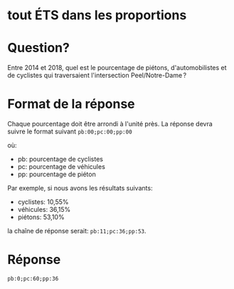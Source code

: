 # tout ÉTS dans les proportions

# Question?

Entre 2014 et 2018, quel est le pourcentage de piétons, d'automobilistes et de cyclistes qui traversaient l'intersection Peel/Notre-Dame ?

# Format de la réponse

Chaque pourcentage doit être arrondi à l'unité près. La réponse devra suivre le format suivant `pb:00;pc:00;pp:00`

où:

- pb: pourcentage de cyclistes
- pc: pourcentage de véhicules
- pp: pourcentage de piéton

Par exemple, si nous avons les résultats suivants:

- cyclistes: 10,55%
- véhicules: 36,15%
- piétons: 53,10%

la chaîne de réponse serait: `pb:11;pc:36;pp:53`.

# Réponse

`pb:0;pc:60;pp:36`
